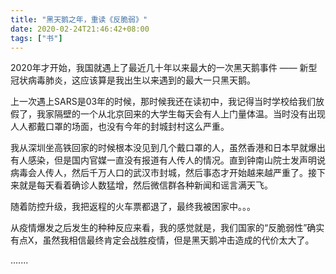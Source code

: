 ```yaml
---
title: "黑天鹅之年，重读《反脆弱》"
date: 2020-02-24T21:46:42+08:00
tags: ["书"]
---
```

2020年才开始，我国就遇上了最近几十年以来最大的一次黑天鹅事件 —— 新型冠状病毒肺炎，这应该算是我出生以来遇到的最大一只黑天鹅。

上一次遇上SARS是03年的时候，那时候我还在读初中，我记得当时学校给我们放假了，我家隔壁的一个从北京回来的大学生每天会有人上门量体温。当时没有出现人人都戴口罩的场面，也没有今年的封城封村这么严重。

我从深圳坐高铁回家的时候根本没见到几个戴口罩的人，虽然香港和日本早就爆出有人感染，但是国内官媒一直没有报道有人传人的情况。直到钟南山院士发声明说病毒会人传人，然后千万人口的武汉市封城，然后事态才开始越来越严重了。接下来就是每天看着确诊人数猛增，然后微信群各种新闻和谣言满天飞。

随着防控升级，我把返程的火车票都退了，最终我被困家中。。。

从疫情爆发之后发生的种种反应来看，我的感觉就是，我们国家的“反脆弱性”确实有点X，虽然我相信最终肯定会战胜疫情，但是黑天鹅冲击造成的代价太大了。

.......

